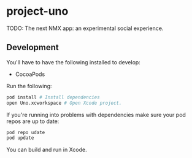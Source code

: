 # project-uno
TODO: The next NMX app: an experimental social experience.

## Development
You'll have to have the following installed to develop:
* CocoaPods

Run the following:

```sh
pod install # Install dependencies
open Uno.xcworkspace # Open Xcode project.
```

If you're running into problems with dependencies make sure your pod repos are up to date:
```sh
pod repo udate
pod update
```

You can build and run in Xcode.
